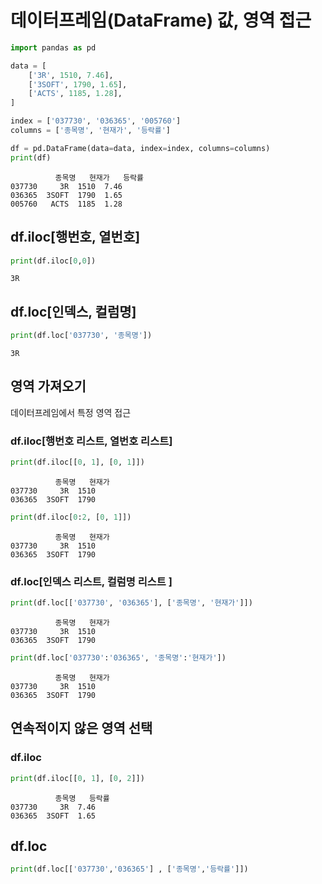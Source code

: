 # 데이터프레임(DataFrame) 값, 영역 접근



``` python 
import pandas as pd

data = [
    ['3R', 1510, 7.46],
    ['3SOFT', 1790, 1.65],
    ['ACTS', 1185, 1.28],
]

index = ['037730', '036365', '005760']
columns = ['종목명', '현재가', '등락률']

df = pd.DataFrame(data=data, index=index, columns=columns)
print(df)
```

```
          종목명   현재가   등락률
037730     3R  1510  7.46
036365  3SOFT  1790  1.65
005760   ACTS  1185  1.28
```



## df.iloc[행번호, 열번호] 

``` python 
print(df.iloc[0,0])
```

```
3R
```


## df.loc[인덱스, 컬럼명]

``` python 
print(df.loc['037730', '종목명'])
```

```
3R
```




## 영역 가져오기 

데이터프레임에서 특정 영역 접근 


### df.iloc[행번호 리스트, 열번호 리스트]


``` python 
print(df.iloc[[0, 1], [0, 1]])
```
```
          종목명   현재가
037730     3R  1510
036365  3SOFT  1790
```



``` python 
print(df.iloc[0:2, [0, 1]])
```

```
          종목명   현재가
037730     3R  1510
036365  3SOFT  1790
```



### df.loc[인덱스 리스트, 컬럼명 리스트 ]


``` python 
print(df.loc[['037730', '036365'], ['종목명', '현재가']])
```

```
          종목명   현재가
037730     3R  1510
036365  3SOFT  1790
```



``` python 
print(df.loc['037730':'036365', '종목명':'현재가'])
```

```
          종목명   현재가
037730     3R  1510
036365  3SOFT  1790
```



## 연속적이지 않은 영역 선택 

### df.iloc
``` python 
print(df.iloc[[0, 1], [0, 2]])
```
```
          종목명   등락률
037730     3R  7.46
036365  3SOFT  1.65
```

## df.loc


``` python 
print(df.loc[['037730','036365'] , ['종목명','등락률']])
```

```
```













``` python 
```

```
```




